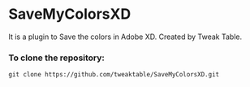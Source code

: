# SaveMyColorsXD
It is a plugin to Save the colors in Adobe XD. Created by Tweak Table.

### To clone the repository:

```
git clone https://github.com/tweaktable/SaveMyColorsXD.git
```
